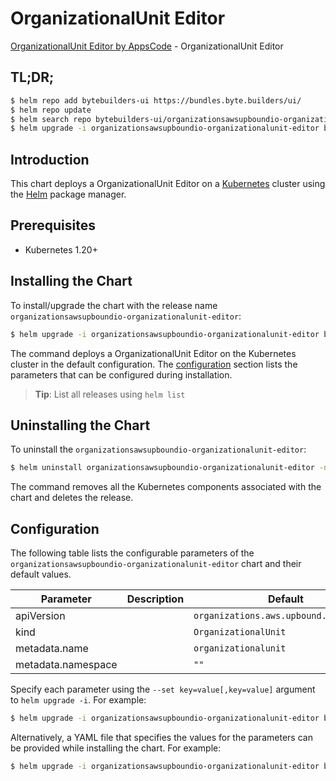 # OrganizationalUnit Editor

[OrganizationalUnit Editor by AppsCode](https://byte.builders) - OrganizationalUnit Editor

## TL;DR;

```bash
$ helm repo add bytebuilders-ui https://bundles.byte.builders/ui/
$ helm repo update
$ helm search repo bytebuilders-ui/organizationsawsupboundio-organizationalunit-editor --version=v0.4.18
$ helm upgrade -i organizationsawsupboundio-organizationalunit-editor bytebuilders-ui/organizationsawsupboundio-organizationalunit-editor -n default --create-namespace --version=v0.4.18
```

## Introduction

This chart deploys a OrganizationalUnit Editor on a [Kubernetes](http://kubernetes.io) cluster using the [Helm](https://helm.sh) package manager.

## Prerequisites

- Kubernetes 1.20+

## Installing the Chart

To install/upgrade the chart with the release name `organizationsawsupboundio-organizationalunit-editor`:

```bash
$ helm upgrade -i organizationsawsupboundio-organizationalunit-editor bytebuilders-ui/organizationsawsupboundio-organizationalunit-editor -n default --create-namespace --version=v0.4.18
```

The command deploys a OrganizationalUnit Editor on the Kubernetes cluster in the default configuration. The [configuration](#configuration) section lists the parameters that can be configured during installation.

> **Tip**: List all releases using `helm list`

## Uninstalling the Chart

To uninstall the `organizationsawsupboundio-organizationalunit-editor`:

```bash
$ helm uninstall organizationsawsupboundio-organizationalunit-editor -n default
```

The command removes all the Kubernetes components associated with the chart and deletes the release.

## Configuration

The following table lists the configurable parameters of the `organizationsawsupboundio-organizationalunit-editor` chart and their default values.

|     Parameter      | Description |                      Default                      |
|--------------------|-------------|---------------------------------------------------|
| apiVersion         |             | <code>organizations.aws.upbound.io/v1beta1</code> |
| kind               |             | <code>OrganizationalUnit</code>                   |
| metadata.name      |             | <code>organizationalunit</code>                   |
| metadata.namespace |             | <code>""</code>                                   |


Specify each parameter using the `--set key=value[,key=value]` argument to `helm upgrade -i`. For example:

```bash
$ helm upgrade -i organizationsawsupboundio-organizationalunit-editor bytebuilders-ui/organizationsawsupboundio-organizationalunit-editor -n default --create-namespace --version=v0.4.18 --set apiVersion=organizations.aws.upbound.io/v1beta1
```

Alternatively, a YAML file that specifies the values for the parameters can be provided while
installing the chart. For example:

```bash
$ helm upgrade -i organizationsawsupboundio-organizationalunit-editor bytebuilders-ui/organizationsawsupboundio-organizationalunit-editor -n default --create-namespace --version=v0.4.18 --values values.yaml
```
